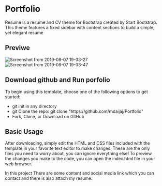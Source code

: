# Portfolio
Resume is a resume and CV theme for Bootstrap created by Start Bootstrap.
This theme features a fixed sidebar with content sections to build a simple, yet elegant resume

## Previwe

![Screenshot from 2019-08-07 19-03-27](https://user-images.githubusercontent.com/41102052/62627501-20770b80-b947-11e9-85aa-93782877d5fe.png)
![Screenshot from 2019-08-07 19-03-47](https://user-images.githubusercontent.com/41102052/62627499-20770b80-b947-11e9-8642-f3609bd96af1.png)

## Download github and Run porfolio
To begin using this template, choose one of the following options to get started:<br>
<ul>
  <li>git init in any directory</li>
  <li>git Clone the repo: git clone "https://github.com/mdaijaj/Portfolio"</li>
  <li>Fork, Clone, or Download on GitHub</li>
</ul>

## Basic Usage
After downloading, simply edit the HTML and CSS files included with the template in your favorite text editor to make changes.
These are the only files you need to worry about, you can ignore everything else! 
To preview the changes you make to the code, you can open the index.html file in your web browser.

In this project There are some content and social media link which you can contact and there is also attach my resume.
